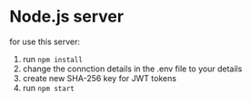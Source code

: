 # Node.js server

for use this server:

1. run `npm install`
1. change the connction details in the .env file to your details
1. create new SHA-256 key for JWT tokens 
1. run `npm start`